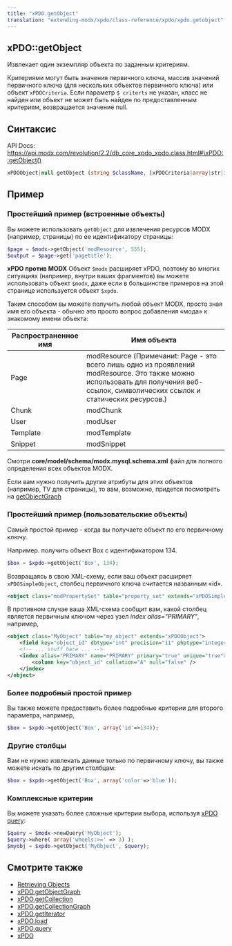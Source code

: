 ```yaml
---
title: "xPDO.getObject"
translation: "extending-modx/xpdo/class-reference/xpdo/xpdo.getobject"
---
```


## xPDO::getObject

Извлекает один экземпляр объекта по заданным критериям.

Критериями могут быть значения первичного ключа, массив значений первичного ключа (для нескольких объектов первичного ключа) или объект `xPDOCriteria`. Если параметр `$ criterts` не указан, класс не найден или объект не может быть найден по предоставленным критериям, возвращается значение null.

## Синтаксис

API Docs: <https://api.modx.com/revolution/2.2/db_core_xpdo_xpdo.class.html#\xPDO::getObject()>

```php
xPDOObject|null getObject (string $className, [xPDOCriteria|array|str|int $criteria = null], [bool|int $cacheFlag = true])
```

## Пример

### Простейший пример (встроенные объекты)

Вы можете использовать `getObject` для извлечения ресурсов MODX (например, страницы) по ее идентификатору страницы:

```php
$page = $modx->getObject('modResource', 555);
$output = $page->get('pagetitle');
```

**xPDO против MODX**
Объект `$modx` расширяет xPDO, поэтому во многих ситуациях (например, внутри ваших фрагментов) вы можете использовать объект `$modx`, даже если в большинстве примеров на этой странице используется объект `$xpdo`.

Таким способом вы можете получить любой объект MODX, просто зная имя его объекта - обычно это просто вопрос добавления «мода» к знакомому имени объекта:

| Распространенное имя | Имя объекта                                                                                                                                                                         |
| -------------------- | ----------------------------------------------------------------------------------------------------------------------------------------------------------------------------------- |
| Page                 | modResource (Примечаниt: Page - это всего лишь одно из проявлений modResource. Это также можно использовать для получения веб-ссылок, символических ссылок и статических ресурсов.) |
| Chunk                | modChunk                                                                                                                                                                            |
| User                 | modUser                                                                                                                                                                             |
| Template             | modTemplate                                                                                                                                                                         |
| Snippet              | modSnippet                                                                                                                                                                          |

Смотри **core/model/schema/modx.mysql.schema.xml** файл для полного определения всех объектов MODX.

Если вам нужно получить другие атрибуты для этих объектов (например, TV для страницы), то вам, возможно, придется посмотреть на [getObjectGraph](extending-modx/xpdo/class-reference/xpdo/xpdo.getobjectgraph "xPDO.getObjectGraph")

### Простейший пример (пользовательские объекты)

Самый простой пример - когда вы получаете объект по его первичному ключу.

Например. получить объект Box с идентификатором 134.

```php
$box = $xpdo->getObject('Box', 134);
```

Возвращаясь в свою XML-схему, если ваш объект расширяет `xPDOSimpleObject`, столбец первичного ключа считается названным «id».

```xml
<object class="modPropertySet" table="property_set" extends="xPDOSimpleObject">
```

В противном случае ваша XML-схема сообщит вам, какой столбец является первичным ключом через узел _index alias="PRIMARY"_, например,

```xml
<object class="MyObject" table="my_object" extends="xPDOObject">
    <field key="object_id" dbtype="int" precision="11" phptype="integer" null="false" index="pk"  generated="native" />
    <!-- ... stuff here ... -->
    <index alias="PRIMARY" name="PRIMARY" primary="true" unique="true">
        <column key="object_id" collation="A" null="false" />
    </index>
</object>
```

### Более подробный простой пример

Вы также можете предоставить более подробные критерии для второго параметра, например,

```php
$box = $xpdo->getObject('Box', array('id'=>134));
```

### Другие столбцы

Вам не нужно извлекать данные только по первичному ключу, вы также можете искать по другим столбцам:

```php
$box = $xpdo->getObject('Box', array('color'=>'blue'));
```

### Комплексные критерии

Вы можете указать более сложные критерии выбора, используя [xPDO query](extending-modx/xpdo/class-reference/xpdo/xpdo.newquery "xPDO.newQuery"):

```php
$query = $modx->newQuery('MyObject');
$query->where( array('wheels:>=' => 3) );
$myobj = $xpdo->getObject('MyObject', $query);
```

## Смотрите также

-   [Retrieving Objects](extending-modx/xpdo/retrieving-objects "Retrieving Objects")
-   [xPDO.getObjectGraph](extending-modx/xpdo/class-reference/xpdo/xpdo.getobjectgraph "xPDO.getObjectGraph")
-   [xPDO.getCollection](extending-modx/xpdo/class-reference/xpdo/xpdo.getcollection "xPDO.getCollection")
-   [xPDO.getCollectionGraph](extending-modx/xpdo/class-reference/xpdo/xpdo.getcollectiongraph "xPDO.getCollectionGraph")
-   [xPDO.getIterator](extending-modx/xpdo/class-reference/xpdo/xpdo.getiterator "xPDO.getIterator")
-   [xPDO.load](extending-modx/xpdo/class-reference/xpdo/xpdo.load "xPDO.load")
-   [xPDO.query](extending-modx/xpdo/class-reference/xpdo/xpdo.query "xPDO.query")
-   [xPDO](extending-modx/xpdo "xPDO")
